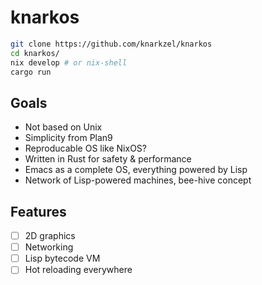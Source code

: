 # knarkos

```bash
git clone https://github.com/knarkzel/knarkos
cd knarkos/
nix develop # or nix-shell
cargo run
```

## Goals

- Not based on Unix
- Simplicity from Plan9
- Reproducable OS like NixOS?
- Written in Rust for safety & performance
- Emacs as a complete OS, everything powered by Lisp
- Network of Lisp-powered machines, bee-hive concept

## Features

- [ ] 2D graphics
- [ ] Networking
- [ ] Lisp bytecode VM
- [ ] Hot reloading everywhere
